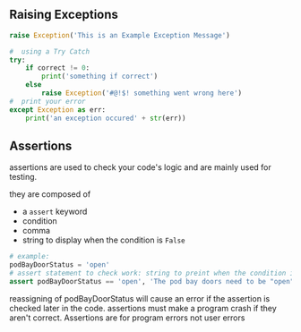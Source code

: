 ## Raising Exceptions

```python
raise Exception('This is an Example Exception Message')

#  using a Try Catch
try:
    if correct != 0:
        print('something if correct')
    else
        raise Exception('#@!$! something went wrong here')
#  print your error 
except Exception as err:
    print('an exception occured' + str(err))
```

## Assertions

assertions are used to check your code's logic and are mainly used for testing. 

they are composed of
* a `assert` keyword
* condition
* comma
* string to display when the condition is `False`

```python
# example:
podBayDoorStatus = 'open'
# assert statement to check work: string to preint when the condition is False
assert podBayDoorStatus == 'open', 'The pod bay doors need to be "open"'
```

reassigning of podBayDoorStatus will cause an error if the assertion is checked later in the code. 
assertions must make a program crash if they aren't correct. Assertions are for program errors not user errors


